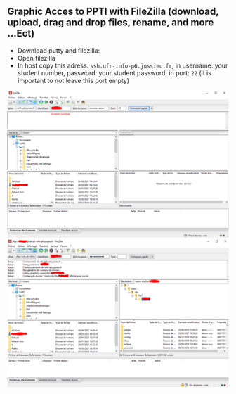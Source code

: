 ## Graphic Acces to PPTI with FileZilla (download, upload, drag and drop files, rename, and more ...Ect) 

- Download putty and filezilla: 
- Open filezilla
- In host copy this adress: `ssh.ufr-info-p6.jussieu.fr`, in username: your student number, password: your student password, in port: `22` (it is important to not leave this port empty)

<img src="Azure steps/PPTI-FileZilla steps/filezilla ppti-part 1 .png" >
<img src="Azure steps/PPTI-FileZilla steps/filezilla ppti-part 2 .png" >
